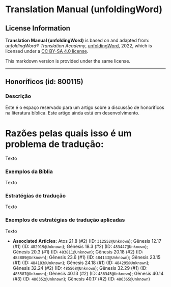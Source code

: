 # Translation Manual (unfoldingWord)

## License Information

**Translation Manual (unfoldingWord)** is based on and adapted from: _unfoldingWord® Translation Academy_, [unfoldingWord](https://unfoldingword.org/utw), 2022, which is licensed under a [CC BY-SA 4.0 license](https://creativecommons.org/licenses/by-sa/4.0/legalcode.en).

This markdown version is provided under the same license.



--------------------------------

## Honoríficos (id: 800115)

### Descrição

Este é o espaço reservado para um artigo sobre a discussão de honoríficos na literatura bíblica. Este artigo ainda está em desenvolvimento.

Razões pelas quais isso é um problema de tradução:
==================================================

Texto

### Exemplos da Bíblia

Texto

### Estratégias de tradução

Texto

### Exemplos de estratégias de tradução aplicadas

Texto

* **Associated Articles:** Atos 21.8 (#2) (ID: `312552@Unknown`); Gênesis 12.17 (#1) (ID: `482919@Unknown`); Gênesis 18.3 (#2) (ID: `483447@Unknown`); Gênesis 20.3 (#1) (ID: `483811@Unknown`); Gênesis 20.18 (#2) (ID: `483889@Unknown`); Gênesis 23.6 (#1) (ID: `484143@Unknown`); Gênesis 23.15 (#1) (ID: `484183@Unknown`); Gênesis 24.18 (#1) (ID: `484295@Unknown`); Gênesis 32.24 (#2) (ID: `485568@Unknown`); Gênesis 32.29 (#1) (ID: `485587@Unknown`); Gênesis 40.13 (#2) (ID: `486345@Unknown`); Gênesis 40.14 (#3) (ID: `486352@Unknown`); Gênesis 40.17 (#2) (ID: `486365@Unknown`)

